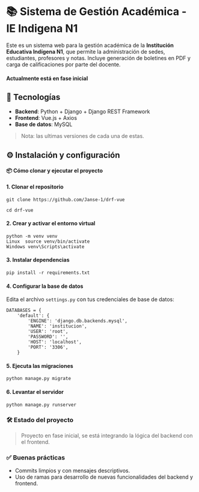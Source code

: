 # 📚 Sistema de Gestión Académica - IE Indigena N1

Este es un sistema web para la gestión académica de la **Institución Educativa Indígena N1**, que permite la administración de sedes, estudiantes, profesores y notas. Incluye generación de boletines en PDF y carga de calificaciones por parte del docente.

#### Actualmente está en fase inicial

## 🚀 Tecnologías

- **Backend**: Python + Django + Django REST Framework
- **Frontend**: Vue.js + Axios 
- **Base de datos**: MySQL 

> Nota: las ultimas versiones de cada una de estas.

## ⚙️ Instalación y configuración

#### 📦 Cómo clonar y ejecutar el proyecto

#### 1. Clonar el repositorio


`git clone https://github.com/Janse-1/drf-vue`

`cd drf-vue`

#### 2. Crear y activar el entorno virtual
    python -m venv venv
	Linux  source venv/bin/activate 
	Windows venv\Scripts\activate

#### 3. Instalar dependencias
`pip install -r requirements.txt`

#### 4. Configurar la base de datos
Edita el archivo `settings.py` con tus credenciales de base de datos:

	DATABASES = {
		'default': {
			'ENGINE': 'django.db.backends.mysql',
			'NAME': 'institucion',
			'USER': 'root',
			'PASSWORD': '',
			'HOST': 'localhost',
			'PORT': '3306',
		}

#### 5. Ejecuta las migraciones
`python manage.py migrate`

#### 6. Levantar el servidor
`python manage.py runserver`


### 🛠 Estado del proyecto
>Proyecto en fase inicial, se está integrando la lógica del backend con el frontend.

### ✅ Buenas prácticas

- Commits limpios y con mensajes descriptivos.
- Uso de ramas para desarrollo de nuevas funcionalidades del backend y frontend.
